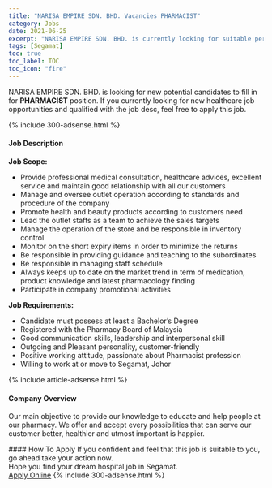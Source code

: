 ```yaml
---
title: "NARISA EMPIRE SDN. BHD. Vacancies PHARMACIST" 
category: Jobs 
date: 2021-06-25 
excerpt: "NARISA EMPIRE SDN. BHD. is currently looking for suitable person to fill in the PHARMACIST which positioned at Segamat" 
tags: [Segamat] 
toc: true 
toc_label: TOC 
toc_icon: "fire" 
--- 
```


<p>NARISA EMPIRE SDN. BHD. is looking for new potential candidates to fill in for <b>PHARMACIST</b> position. If you currently looking for new healthcare job opportunities and qualified with the job desc, feel free to apply this job.
</p>{% include 300-adsense.html %} 
<div><div><h4>Job Description</h4></div><div><div><span><div><p><strong>Job Scope:</strong></p><ul><li>Provide professional medical consultation, healthcare advices, excellent service and maintain good relationship with all our customers</li><li>Manage and oversee outlet operation according to standards and procedure of the company</li><li>Promote health and beauty products according to customers need</li><li>Lead the outlet staffs as a team to achieve the sales targets</li><li>Manage the operation of the store and be responsible in inventory control</li><li>Monitor on the short expiry items in order to minimize the returns</li><li>Be responsible in providing guidance and teaching to the subordinates&#160;</li><li>Be responsible in managing staff schedule</li><li>Always keeps up to date on the market trend in term of medication, product knowledge and latest pharmacology finding</li><li>Participate in company promotional activities</li></ul><p><strong>Job Requirements:</strong></p><ul><li>Candidate must possess at least a Bachelor&#8217;s Degree</li><li>Registered with the Pharmacy Board of Malaysia</li><li>Good communication skills, leadership and interpersonal skill</li><li>Outgoing and Pleasant personality, customer-friendly</li><li>Positive working attitude, passionate about Pharmacist profession</li><li>Willing to work at or move to Segamat, Johor</li></ul></div></span></div></div></div> 
{% include article-adsense.html %} 
<div><div><h4>Company Overview</h4></div><div><div><span><div><p><span>Our main objective to provide our knowledge to educate and help people at our pharmacy. We offer and accept every possibilities that can serve our customer better, healthier and utmost important is happier.</span></p></div></span></div></div></div> 
#### How To Apply 
If you confident and feel that this job is suitable to you, go ahead take your action now. <br/> 
Hope you find your dream hospital job in Segamat. <br/> 
<a href="https://www.jobstreet.com.my/en/job/pharmacist-4590840?jobId=jobstreet-my-job-4590840" class="btn btn--warning" target="_blank" rel="nofollow noopenner">Apply Online</a> 
{% include 300-adsense.html %} 